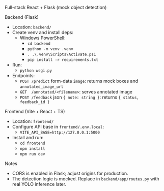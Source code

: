 Full-stack React + Flask (mock object detection)

Backend (Flask)
- Location: `backend/`
- Create venv and install deps:
  - Windows PowerShell:
    - `cd backend`
    - `python -m venv .venv`
    - `. .\.venv\Scripts\Activate.ps1`
    - `pip install -r requirements.txt`
- Run:
  - `python wsgi.py`
- Endpoints:
  - `POST /predict` form-data `image`: returns mock boxes and `annotated_image_url`
  - `GET  /annotated/<filename>`: serves annotated image
  - `POST /feedback` json `{ note: string }`: returns `{ status, feedback_id }`

Frontend (Vite + React + TS)
- Location: `frontend/`
- Configure API base in `frontend/.env.local`:
  - `VITE_API_BASE=http://127.0.0.1:5000`
- Install and run:
  - `cd frontend`
  - `npm install`
  - `npm run dev`

Notes
- CORS is enabled in Flask; adjust origins for production.
- The detection logic is mocked. Replace in `backend/app/routes.py` with real YOLO inference later.


